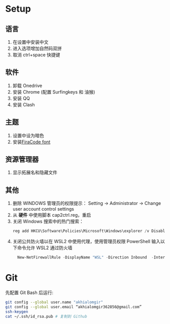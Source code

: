 # Setup

## 语言

1. 在设置中安装中文
2. 进入选项增加自然码双拼
3. 取消 ctrl+space 快捷键

## 软件

1. 卸载 Onedrive
2. 安装 Chrome (配置 Surfingkeys 和 油猴)
3. 安装 QQ
4. 安装 Clash

## 主题

1. 设置中设为暗色
2. 安装[FiraCode font](https://github.com/tonsky/FiraCode/releases)

## 资源管理器

1. 显示拓展名和隐藏文件

## 其他

1. 删除 WINDOWS 管理员的权限提示：
   Setting -> Administrator -> Change user account control settings
2. 从 **硬件** 中使用脚本 cap2ctrl.reg，重启
3. 关闭 Windows 搜索中的热门搜索：
   ```PowerShell
   reg add HKCU\Software\Policies\Microsoft\Windows\explorer /v DisableSearchBoxSuggestions /t reg_dword /d 1 /f
   ```
4. 关闭公共防火墙以在 WSL2 中使用代理，使用管理员权限 PowerShell 输入以下命令允许 WSL2 通过防火墙
   ```PowerShell
     New-NetFirewallRule -DisplayName "WSL" -Direction Inbound  -InterfaceAlias "vEthernet (WSL)"  -Action Allow
   ```

# Git

先配置 Git Bash 后运行:

```sh
git config --global user.name "akhialomgir"
git config --global user.email “akhialomgir362856@gmail.com”
ssh-keygen
cat ~/.ssh/id_rsa.pub # 复制到 Github
```
